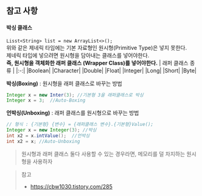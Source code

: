 ## 참고 사항
#### 박싱 클래스<br>
`Lisst<String> list = new ArrayList<>();`<br>
위와 같은 제네릭 타임에는 기본 자료형인 원시형(Primitive Type)은 넣지 못한다. <br>
제네릭 타입에 넣으려면 원시형을 담아내는 클래스를 넣어야한다.<br>
**즉, 원시형을 객체화한 래퍼 클래스 (Wrapper Class)를 넣어야한다.**
| 래퍼 클래스 종류 |
|:-:|
|Boolean|
|Character|
|Double|
|Float|
|Integer|
|Long|
|Short|
|Byte|

**박싱(Boxing)** : 원시형을 래퍼 클래스로 바꾸는 방법
```java
Integer x = new Inter(3); //기본형 3을 래퍼클래스로 박싱
Integer x = 3;  //Auto-Boxing
```

**언박싱(Unboxing)** : 래퍼 클래스를 원시형으로 바꾸는 방법
```java
// 형식 : {기본형} {변수} = {래퍼클래스 변수}.{기본형}Value();
Integer x = new Integer(3); //박싱
int x2 = x.intValue();  //언박싱
int x2 = x; //Auto-Unboxing
```
> 원시형과 래퍼 클래스 둘다 사용할 수 있는 경우라면, 메모리를 덜 차지하는 원시형을 사용하자




> 참고
> - https://cbw1030.tistory.com/285
